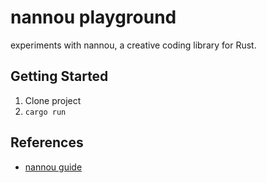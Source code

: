 # nannou playground

experiments with nannou, a creative coding library for Rust.

## Getting Started

1. Clone project
1. `cargo run`

## References

- [nannou guide](https://www.guide.nannou.cc/getting_started/create_a_project.html)
